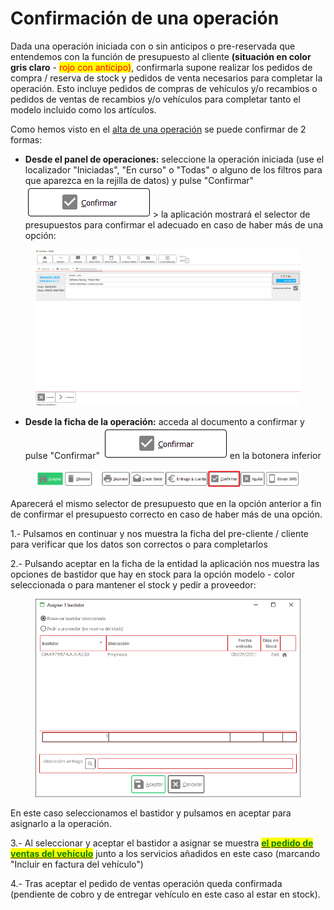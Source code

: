 # Confirmación de una operación

Dada una operación iniciada con o sin anticipos o pre-reservada que entendemos con la función de presupuesto al cliente **(situación en color gris claro** - <mark style="color:red;">rojo con anticipo)</mark>, confirmarla supone realizar los pedidos de compra / reserva de stock y pedidos de venta necesarios para completar la operación. Esto incluye pedidos de compras de vehículos y/o recambios o pedidos de ventas de recambios y/o vehículos para completar tanto el modelo incluido como los artículos.

Como hemos visto en el [alta de una operación](alta-de-una-operacion.md) se puede confirmar de 2 formas:

* **Desde el panel de operaciones:** seleccione la operación iniciada (use el localizador "Iniciadas", "En curso" o "Todas" o alguno de los filtros para que aparezca en la rejilla de datos) y pulse "Confirmar" ![](<../../../../.gitbook/assets/imagen (16) (4).png>) > la aplicación mostrará el selector de presupuestos para confirmar el adecuado en caso de haber más de una opción:

<figure><img src="../../../../.gitbook/assets/imagen (10) (4).png" alt=""><figcaption></figcaption></figure>

* **Desde la ficha de la operación:** acceda al documento a confirmar y pulse "Confirmar" ![](<../../../../.gitbook/assets/imagen (8) (3).png>) en la botonera inferior

<figure><img src="../../../../.gitbook/assets/imagen (18) (4).png" alt=""><figcaption></figcaption></figure>

Aparecerá el mismo selector de presupuesto que en la opción anterior a fin de confirmar el presupuesto correcto en caso de haber más de una opción.

1.- Pulsamos en continuar y nos muestra la ficha del pre-cliente / cliente para verificar que los datos son correctos o para completarlos

2.- Pulsando aceptar en la ficha de la entidad la aplicación nos muestra las opciones de bastidor que hay en stock para la opción modelo - color seleccionada o para mantener el stock y pedir a proveedor:

<figure><img src="../../../../.gitbook/assets/imagen (8) (1) (3).png" alt=""><figcaption></figcaption></figure>

En este caso seleccionamos el bastidor y pulsamos en aceptar para asignarlo a la operación.

3.- Al seleccionar y aceptar el bastidor a asignar se muestra [<mark style="color:green;">**el pedido de ventas del vehículo**</mark>](../../../ventas/pedidos/) junto a los servicios añadidos en este caso (marcando "Incluir en factura del vehículo")

4.- Tras aceptar el pedido de ventas operación queda confirmada (pendiente de cobro y de entregar vehículo en este caso al estar en stock).
